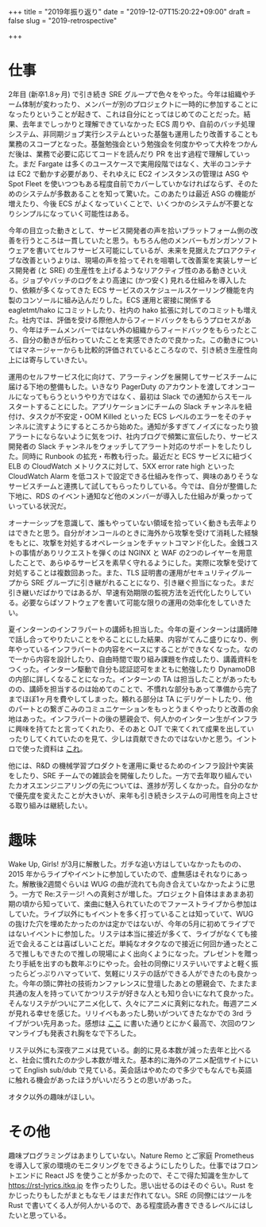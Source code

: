+++
title = "2019年振り返り"
date = "2019-12-07T15:20:22+09:00"
draft = false
slug = "2019-retrospective"

+++

# 仕事
2年目 (新卒1.8ヶ月) で引き続き SRE グループで色々をやった。今年は組織やチーム体制が変わったり、メンバーが別のプロジェクトに一時的に参加することになったりということが起きて、これは自分にとってはじめてのことだった。結果、去年までしっかりと理解できていなかった ECS 周りや、自前のバッチ処理システム、非同期ジョブ実行システムといった基盤も運用したり改善することも業務のスコープとなった。基盤勉強会という勉強会を何度かやって大枠をつかんだ後は、業務で必要に応じてコードを読んだり PR を出す過程で理解していった。まだ Fargate は多くのユースケースで実用段階ではなく、大半のコンテナは EC2 で動かす必要があり、それゆえに EC2 インスタンスの管理は ASG や Spot Fleet を使いつつもある程度自前でカバーしていかなければならず、そのためのシステムが多数あることを知って驚いた。このあたりは最近 ASG の機能が増えたり、今後 ECS がよくなっていくことで、いくつかのシステムが不要となりシンプルになっていく可能性はある。

今年の目立った動きとして、サービス開発者の声を拾いプラットフォーム側の改善を行うところは一貫していたと思う。もちろん他のメンバーもガンガンソフトウェアを書いてセルフサービス可能にしているが、未来を見据えたプロアクティブな改善というよりは、現場の声を拾ってそれを咀嚼して改善案を実装しサービス開発者 (と SRE) の生産性を上げるようなリアクティブ性のある動きといえる。ジョブやバッチのログをより高速に (かつ安く) 見れる仕組みを導入したり、依頼が多くなってきた ECS サービスのスケジュールスケーリング機能を内製のコンソールに組み込んだりした。ECS 運用と密接に関係する eagletmt/hako にコミットしたり、社内の hako 拡張に対してのコミットも増えた。社内では、評価を受ける際他人からフィードバックをもらうプロセスがあり、今年はチームメンバーではない外の組織からフィードバックをもらったところ、自分の動きが伝わっていたことを実感できたので良かった。この動きについてはマネージャーからも比較的評価されているところなので、引き続き生産性向上には寄与していきたい。

運用のセルフサービス化に向けて、アラーティングを展開してサービスチームに届ける下地の整備もした。いきなり PagerDuty のアカウントを渡してオンコールになってもらうというやり方ではなく、最初は Slack での通知からスモールスタートすることにした。アプリケーションにチームの Slack チャンネルを紐付け、タスクが不安定・OOM Killed といった ECS レベルのエラーをそのチャンネルに流すようにするところから始めた。通知が多すぎてノイズになったり狼アラートにならないように気をつけ、社内ブログで頻繁に宣伝したり、サービス開発者の Slack チャンネルをウォッチしてアラート対応のサポートをしたりした。同時に Runbook の拡充・布教も行った。最近だと ECS サービスに紐づく ELB の CloudWatch メトリクスに対して、5XX error rate high といった CloudWatch Alarm を低コストで設定できる仕組みを作って、興味のありそうなサービスチームと連携して試してもらったりしている。今では、自分が整備した下地に、RDS のイベント通知など他のメンバーが導入した仕組みが乗っかっていっている状況だ。

オーナーシップを意識して、誰もやっていない領域を拾っていく動きも去年よりはできたと思う。自分がオンコールのときに海外から攻撃を受けて消耗した経験をもとに、攻撃を対処するオペレーションをチャットコマンド化した。金銭コストの事情がありリクエストを弾くのは NGINX と WAF の2つのレイヤーを用意したことで、あらゆるサービスを素早く守れるようにした。実際に攻撃を受けて対処することは複数回あった。また、TLS 証明書の運用がセキュリティグループから SRE グループに引き継がれることになり、引き継ぐ担当になった。まだ引き継いだばかりではあるが、早速有効期限の監視方法を近代化したりしている。必要ならばソフトウェアを書いて可能な限りの運用の効率化をしていきたい。

夏インターンのインフラパートの講師も担当した。今年の夏インターンは講師陣で話し合ってやりたいことをやることにした結果、内容がてんこ盛りになり、例年やっているインフラパートの内容をベースにすることができなくなった。なので一から内容を設計したり、自由時間で取り組み課題を作成したり、講義資料をつくった。インターン駆動で自分も認証認可をまともに勉強したり DynamoDB の内部に詳しくなることになった。インターンの TA は担当したことがあったものの、講師を担当するのは始めてのことで、不慣れな部分もあって準備から完了までほぼ1ヶ月を費やしてしまった。頼れる部分は TA にデリゲートしたり、他のパートとの繋ぎこみのコミュニケーションをもっとうまくやったりと改善の余地はあった。インフラパートの後の懇親会で、何人かのインターン生がインフラに興味を持てたと言ってくれたり、そのあと OJT で来てくれて成果を出していったりしてくれていたのを見て、少しは貢献できたのではないかと思う。イントロで使った資料は [これ](https://speakerdeck.com/itkq/cookpad-summer-internship-2019-infra-intro)。

他には、R&D の機械学習プロダクトを運用に乗せるためのインフラ設計や実装をしたり、SRE チームでの雑談会を開催したりした。一方で去年取り組んでいたカオスエンジニアリングの先については、進捗が芳しくなかった。自分のなかで優先度を変えたことが大きいが、来年も引き続きシステムの可用性を向上させる取り組みは継続したい。

# 趣味
Wake Up, Girls! が3月に解散した。ガチな追い方はしていなかったものの、2015 年からライブやイベントに参加していたので、虚無感はそれなりにあった。解散後2週間ぐらいは WUG の曲が流れても向き合えていなかったように思う。一方で Re:ステージ! への真剣さが増した。プロジェクト自体はまあまあ初期の頃から知っていて、楽曲に魅入られていたのでファーストライブから参加はしていた。ライブ以外にもイベントを多く打っていることは知っていて、WUG の抜けた穴を埋めたかったのかは定かではないが、今年の5月に初めてライブではないイベントに参加した。リステは本当に接近が多くて、ライブがなくても接近で会えることは喜ばしいことだ。単純なオタクなので接近に何回か通ったところで推しもできたので推しの現場によく出向くようになった。プレゼントを贈ったり手紙を出すのも数年ぶりにやった。会社の同僚にリステいいですよと軽く振ったらどっぷりハマっていて、気軽にリステの話ができる人ができたのも良かった。今年の頭に弊社の技術カンファレンスに登壇したあとの懇親会で、たまたま共通の友人を持っていてかつリステが好きな人とも知り合いになれて良かった。そんなリステがついにアニメ化して、久々にアニメに真剣になれた。毎週アニメが見れる幸せを感じた。リリイベもあったし勢いがついてきたなかでの 3rd ライブがつい先月あった。感想は [ここ](https://itkq.hatenablog.com/entry/2019/11/20/232421)  に書いた通りとにかく最高で、次回のワンマンライブも発表され胸をなで下ろした。

リステ以外にも深夜アニメは見ている。劇的に見る本数が減った去年と比べると、社会に慣れたのか少し本数が増えた。基本的に海外のアニメ配信サイトにいって English sub/dub で見ている。英会話はやめたので多少でもなんでも英語に触れる機会があったほうがいいだろうとの思いがあった。

オタク以外の趣味がほしい。

# その他
趣味プログラミングはあまりしていない。Nature Remo とご家庭 Prometheus を導入して家の環境のモニタリングをできるようにしたりした。仕事ではフロントエンドに React JS を使うことが多かったので、そこで得た知識を生かして https://rst-lyrics.itkq.jp を作ったりした。思い出せるのはそのぐらい。Rust をかじったりもしたがまともなモノはまだ作れてない。SRE の同僚にはツールを Rust で書いてくる人が何人かいるので、ある程度読み書きできるレベルにはしたいと思っている。
